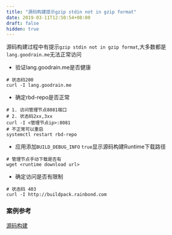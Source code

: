 ```yaml
---
title: "源码构建提示gzip stdin not in gzip format"
date: 2019-03-11T12:50:54+08:00
draft: false
hidden: true
---
```


源码构建过程中有提示`gzip stdin not in gzip format`,大多数都是`lang.goodrain.me`无法正常访问

* 验证lang.goodrain.me是否健康

```
# 状态码200
curl -I lang.goodrain.me
```

* 确定rbd-repo是否正常

```
# 1. 访问管理节点8081端口
# 2. 状态码2xx,3xx
curl -I <管理节点ip>:8081
# 不正常可以重启
systemctl restart rbd-repo
```

* 应用添加`BUILD_DEBUG_INFO` `true`显示源码构建Runtime下载路径

```
# 管理节点手动下载是否有
wget <runtime download url>
```

* 确定访问是否有限制

```
# 状态码 403
curl -I http://buildpack.rainbond.com
```




### 案例参考

[源码构建](https://t.goodrain.com/t/5-1-2/839/3)